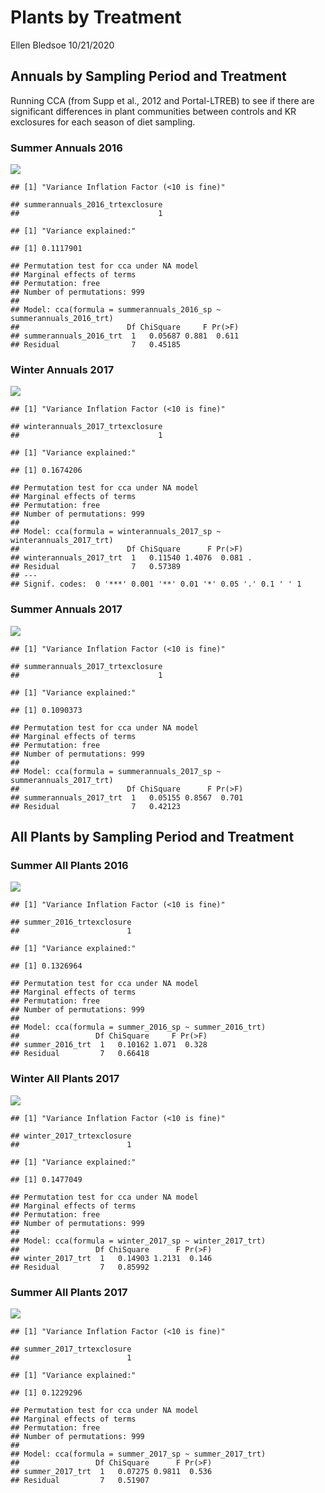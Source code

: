 Plants by Treatment
================
Ellen Bledsoe
10/21/2020

## Annuals by Sampling Period and Treatment

Running CCA (from Supp et al., 2012 and Portal-LTREB) to see if there
are significant differences in plant communities between controls and KR
exclosures for each season of diet
sampling.

### Summer Annuals 2016

![](Plants_by_Treatment_files/figure-gfm/annual_summer2016-1.png)<!-- -->

    ## [1] "Variance Inflation Factor (<10 is fine)"

    ## summerannuals_2016_trtexclosure 
    ##                               1

    ## [1] "Variance explained:"

    ## [1] 0.1117901

    ## Permutation test for cca under NA model
    ## Marginal effects of terms
    ## Permutation: free
    ## Number of permutations: 999
    ## 
    ## Model: cca(formula = summerannuals_2016_sp ~ summerannuals_2016_trt)
    ##                        Df ChiSquare     F Pr(>F)
    ## summerannuals_2016_trt  1   0.05687 0.881  0.611
    ## Residual                7   0.45185

### Winter Annuals 2017

![](Plants_by_Treatment_files/figure-gfm/annual_winter2017-1.png)<!-- -->

    ## [1] "Variance Inflation Factor (<10 is fine)"

    ## winterannuals_2017_trtexclosure 
    ##                               1

    ## [1] "Variance explained:"

    ## [1] 0.1674206

    ## Permutation test for cca under NA model
    ## Marginal effects of terms
    ## Permutation: free
    ## Number of permutations: 999
    ## 
    ## Model: cca(formula = winterannuals_2017_sp ~ winterannuals_2017_trt)
    ##                        Df ChiSquare      F Pr(>F)  
    ## winterannuals_2017_trt  1   0.11540 1.4076  0.081 .
    ## Residual                7   0.57389                
    ## ---
    ## Signif. codes:  0 '***' 0.001 '**' 0.01 '*' 0.05 '.' 0.1 ' ' 1

### Summer Annuals 2017

![](Plants_by_Treatment_files/figure-gfm/annual_summer2017-1.png)<!-- -->

    ## [1] "Variance Inflation Factor (<10 is fine)"

    ## summerannuals_2017_trtexclosure 
    ##                               1

    ## [1] "Variance explained:"

    ## [1] 0.1090373

    ## Permutation test for cca under NA model
    ## Marginal effects of terms
    ## Permutation: free
    ## Number of permutations: 999
    ## 
    ## Model: cca(formula = summerannuals_2017_sp ~ summerannuals_2017_trt)
    ##                        Df ChiSquare      F Pr(>F)
    ## summerannuals_2017_trt  1   0.05155 0.8567  0.701
    ## Residual                7   0.42123

## All Plants by Sampling Period and Treatment

### Summer All Plants 2016

![](Plants_by_Treatment_files/figure-gfm/all_summer2016-1.png)<!-- -->

    ## [1] "Variance Inflation Factor (<10 is fine)"

    ## summer_2016_trtexclosure 
    ##                        1

    ## [1] "Variance explained:"

    ## [1] 0.1326964

    ## Permutation test for cca under NA model
    ## Marginal effects of terms
    ## Permutation: free
    ## Number of permutations: 999
    ## 
    ## Model: cca(formula = summer_2016_sp ~ summer_2016_trt)
    ##                 Df ChiSquare     F Pr(>F)
    ## summer_2016_trt  1   0.10162 1.071  0.328
    ## Residual         7   0.66418

### Winter All Plants 2017

![](Plants_by_Treatment_files/figure-gfm/all_winter2017-1.png)<!-- -->

    ## [1] "Variance Inflation Factor (<10 is fine)"

    ## winter_2017_trtexclosure 
    ##                        1

    ## [1] "Variance explained:"

    ## [1] 0.1477049

    ## Permutation test for cca under NA model
    ## Marginal effects of terms
    ## Permutation: free
    ## Number of permutations: 999
    ## 
    ## Model: cca(formula = winter_2017_sp ~ winter_2017_trt)
    ##                 Df ChiSquare      F Pr(>F)
    ## winter_2017_trt  1   0.14903 1.2131  0.146
    ## Residual         7   0.85992

### Summer All Plants 2017

![](Plants_by_Treatment_files/figure-gfm/all_summer2017-1.png)<!-- -->

    ## [1] "Variance Inflation Factor (<10 is fine)"

    ## summer_2017_trtexclosure 
    ##                        1

    ## [1] "Variance explained:"

    ## [1] 0.1229296

    ## Permutation test for cca under NA model
    ## Marginal effects of terms
    ## Permutation: free
    ## Number of permutations: 999
    ## 
    ## Model: cca(formula = summer_2017_sp ~ summer_2017_trt)
    ##                 Df ChiSquare      F Pr(>F)
    ## summer_2017_trt  1   0.07275 0.9811  0.536
    ## Residual         7   0.51907
